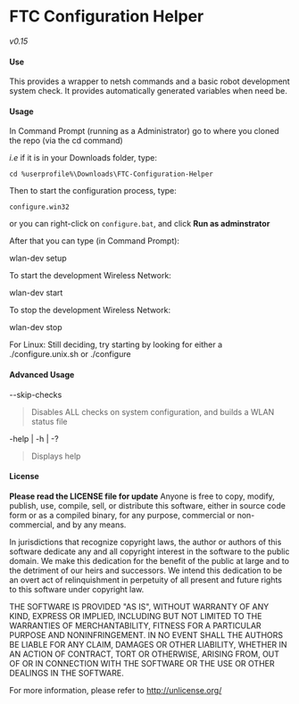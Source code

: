 # FTC Configuration Helper
*v0.15*

#### Use
This provides a wrapper to netsh commands and a basic robot 
development system check. It provides automatically generated
variables when need be.

#### Usage
In Command Prompt (running as a Administrator) go to where you cloned the repo (via the cd command)

*i.e* if it is in your Downloads folder, type:
```Batchfile
cd %userprofile%\Downloads\FTC-Configuration-Helper
```

Then to start the configuration process, type:
```Batchfile
configure.win32
```

or you can right-click on `configure.bat`, and click **Run as adminstrator**

After that you can type (in Command Prompt):

wlan-dev setup

To start the development Wireless Network:

wlan-dev start

To stop the development Wireless Network:

wlan-dev stop

For Linux:
	Still deciding, try starting by looking for either a ./configure.unix.sh or ./configure
	
#### Advanced Usage
--skip-checks

> Disables ALL checks on system configuration, and builds a WLAN status file

-help | -h | -?

> Displays help

#### License
**Please read the LICENSE file for update**
Anyone is free to copy, modify, publish, use, compile, sell, or
distribute this software, either in source code form or as a compiled
binary, for any purpose, commercial or non-commercial, and by any
means.

In jurisdictions that recognize copyright laws, the author or authors
of this software dedicate any and all copyright interest in the
software to the public domain. We make this dedication for the benefit
of the public at large and to the detriment of our heirs and
successors. We intend this dedication to be an overt act of
relinquishment in perpetuity of all present and future rights to this
software under copyright law.

THE SOFTWARE IS PROVIDED "AS IS", WITHOUT WARRANTY OF ANY KIND,
EXPRESS OR IMPLIED, INCLUDING BUT NOT LIMITED TO THE WARRANTIES OF
MERCHANTABILITY, FITNESS FOR A PARTICULAR PURPOSE AND NONINFRINGEMENT.
IN NO EVENT SHALL THE AUTHORS BE LIABLE FOR ANY CLAIM, DAMAGES OR
OTHER LIABILITY, WHETHER IN AN ACTION OF CONTRACT, TORT OR OTHERWISE,
ARISING FROM, OUT OF OR IN CONNECTION WITH THE SOFTWARE OR THE USE OR
OTHER DEALINGS IN THE SOFTWARE.

For more information, please refer to <http://unlicense.org/>